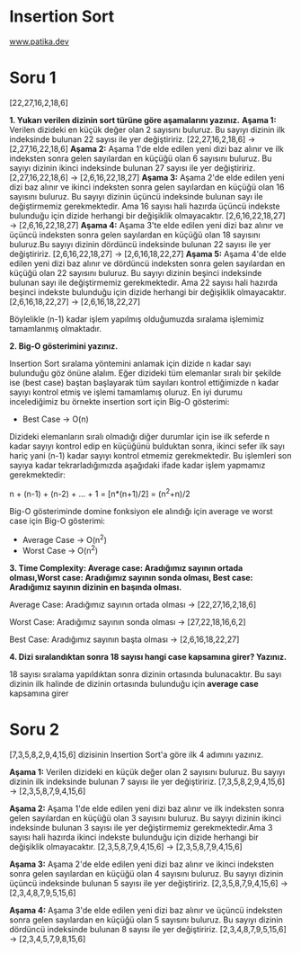 # Insertion Sort
www.patika.dev

# Soru 1
[22,27,16,2,18,6]

**1. Yukarı verilen dizinin sort türüne göre aşamalarını yazınız.**
    **Aşama 1:** Verilen dizideki en küçük değer olan 2 sayısını buluruz. Bu sayıyı dizinin ilk indeksinde bulunan 22 sayısı ile yer değiştiririz.
    [22,27,16,2,18,6] &rarr; [2,27,16,22,18,6]
    **Aşama 2:** Aşama 1'de elde edilen yeni dizi baz alınır ve ilk indeksten sonra gelen sayılardan en küçüğü olan 6 sayısını buluruz. Bu sayıyı dizinin ikinci indeksinde bulunan 27 sayısı ile yer değiştiririz.
    [2,27,16,22,18,6] &rarr; [2,6,16,22,18,27]
    **Aşama 3:** Aşama 2'de elde edilen yeni dizi baz alınır ve ikinci indeksten sonra gelen sayılardan en küçüğü olan 16 sayısını buluruz. Bu sayıyı dizinin üçüncü indeksinde bulunan sayı ile değiştirmemiz gerekmektedir. Ama 16 sayısı hali hazırda üçüncü indekste bulunduğu için dizide herhangi bir değişiklik olmayacaktır.
    [2,6,16,22,18,27] &rarr; [2,6,16,22,18,27]
    **Aşama 4:** Aşama 3'te elde edilen yeni dizi baz alınır ve üçüncü indeksten sonra gelen sayılardan en küçüğü olan 18 sayısını buluruz.Bu sayıyı dizinin dördüncü indeksinde bulunan 22 sayısı ile yer değiştiririz.
    [2,6,16,22,18,27] &rarr; [2,6,16,18,22,27]
    **Aşama 5:** Aşama 4'de elde edilen yeni dizi baz alınır ve dördüncü indeksten sonra gelen sayılardan en küçüğü olan 22 sayısını buluruz. Bu sayıyı dizinin beşinci indeksinde bulunan sayı ile değiştirmemiz gerekmektedir. Ama 22 sayısı hali hazırda beşinci indekste bulunduğu için dizide herhangi bir değişiklik olmayacaktır.
    [2,6,16,18,22,27] &rarr; [2,6,16,18,22,27]

Böylelikle (n-1) kadar işlem yapılmış olduğumuzda sıralama işlemimiz tamamlanmış olmaktadır.

**2. Big-O gösterimini yazınız.**

Insertion Sort sıralama yöntemini anlamak için dizide n kadar sayı bulunduğu göz önüne alalım. Eğer dizideki tüm elemanlar sıralı bir şekilde ise (best case) baştan başlayarak tüm sayıları kontrol ettiğimizde n kadar sayıyı kontrol etmiş ve işlemi tamamlamış oluruz. En iyi durumu incelediğimiz bu örnekte insertion sort için Big-O gösterimi:
- Best Case &rarr; O(n)

Dizideki elemanların sıralı olmadığı diğer durumlar için ise ilk seferde n kadar sayıyı kontrol edip en küçüğünü bulduktan sonra, ikinci sefer ilk sayı hariç yani (n-1) kadar sayıyı kontrol etmemiz gerekmektedir. Bu işlemleri son sayıya kadar tekrarladığımızda aşağıdaki ifade kadar işlem yapmamız gerekmektedir:

n + (n-1) + (n-2) + ... + 1 = [n*(n+1)/2] = (n<sup>2</sup>+n)/2 

Big-O gösteriminde domine fonksiyon ele alındığı için average ve worst case için Big-O gösterimi:
- Average Case &rarr; O(n<sup>2</sup>)
- Worst Case &rarr; O(n<sup>2</sup>)

**3. Time Complexity: Average case: Aradığımız sayının ortada olması,Worst case: Aradığımız sayının sonda olması, Best case: Aradığımız sayının dizinin en başında olması.**

Average Case: Aradığımız sayının ortada olması &rarr; [22,27,16,2,18,6]

Worst Case: Aradığımız sayının sonda olması &rarr; [27,22,18,16,6,2]

Best Case: Aradığımız sayının başta olması &rarr; [2,6,16,18,22,27]


**4. Dizi sıralandıktan sonra 18 sayısı hangi case kapsamına girer? Yazınız.**

18 sayısı sıralama yapıldıktan sonra dizinin ortasında bulunacaktır. Bu sayı dizinin ilk halinde de dizinin ortasında bulunduğu için **average case** kapsamına girer

# Soru 2

[7,3,5,8,2,9,4,15,6] dizisinin Insertion Sort'a göre ilk 4 adımını yazınız.

**Aşama 1:** Verilen dizideki en küçük değer olan 2 sayısını buluruz. Bu sayıyı dizinin ilk indeksinde bulunan 7 sayısı ile yer değiştiririz.
    [7,3,5,8,2,9,4,15,6] &rarr; [2,3,5,8,7,9,4,15,6]

**Aşama 2:** Aşama 1'de elde edilen yeni dizi baz alınır ve ilk indeksten sonra gelen sayılardan en küçüğü olan 3 sayısını buluruz. Bu sayıyı dizinin ikinci indeksinde bulunan 3 sayısı ile yer değiştirmemiz gerekmektedir.Ama 3 sayısı hali hazırda ikinci indekste bulunduğu için dizide herhangi bir değişiklik olmayacaktır.
    [2,3,5,8,7,9,4,15,6] &rarr; [2,3,5,8,7,9,4,15,6]

**Aşama 3:** Aşama 2'de elde edilen yeni dizi baz alınır ve ikinci indeksten sonra gelen sayılardan en küçüğü olan 4 sayısını buluruz. Bu sayıyı dizinin üçüncü indeksinde bulunan 5 sayısı ile yer değiştiririz.
   [2,3,5,8,7,9,4,15,6] &rarr; [2,3,4,8,7,9,5,15,6]

**Aşama 4:** Aşama 3'de elde edilen yeni dizi baz alınır ve üçüncü indeksten sonra gelen sayılardan en küçüğü olan 5 sayısını buluruz. Bu sayıyı dizinin dördüncü indeksinde bulunan 8 sayısı ile yer değiştiririz.
   [2,3,4,8,7,9,5,15,6] &rarr; [2,3,4,5,7,9,8,15,6]
